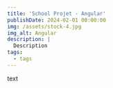 ```yaml
---
title: 'School Projet - Angular' 
publishDate: 2024-02-01 00:00:00
img: /assets/stock-4.jpg
img_alt: Angular
description: |
  Description
tags:
  - tags
---
```


text